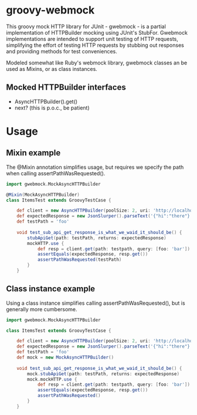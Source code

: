 groovy-webmock
==============

This groovy mock HTTP library for JUnit - gwebmock - is a partial implementation of HTTPBuilder mocking using JUnit's StubFor. Gwebmock implementations are intended to support unit testing of HTTP requests, simplifying the effort of testing HTTP requests by stubbing out responses and providing methods for test conveniences.

Modeled somewhat like Ruby's webmock library, gwebmock classes an be used as Mixins, or as class instances.

Mocked HTTPBuilder interfaces
-----------------------------

-   AsyncHTTPBuilder().get()
-   next? (this is p.o.c., be patient)

Usage
=====

Mixin example
-------------

The @Mixin annotation simplifies usage, but requires we specify the path when calling assertPathWasRequested().

```groovy
import gwebmock.MockAsyncHTTPBuilder

@Mixin(MockAsyncHTTPBuilder)
class ItemsTest extends GroovyTestCase {

    def client = new AsyncHTTPBuilder(poolSize: 2, uri: 'http://localhost', contentType: JSON)
    def expectedResponse = new JsonSlurper().parseText('{"hi":"there"}')
    def testPath = 'foo'
    
    void test_sub_api_get_response_is_what_we_waid_it_should_be() {
        stubApiGet(path: testPath, returns: expectedResponse)
        mockHTTP.use {
            def resp = client.get(path: testpath, query: [foo: 'bar']) {resp, json -> json }
            assertEquals(expectedResponse, resp.get())
            assertPathWasRequested(testPath)
        }
    }
```

Class instance example
----------------------

Using a class instance simplifies calling assertPathWasRequested(), but is generally more cumbersome.

```groovy
import gwebmock.MockAsyncHTTPBuilder

class ItemsTest extends GroovyTestCase {

    def client = new AsyncHTTPBuilder(poolSize: 2, uri: 'http://localhost', contentType: JSON)
    def expectedResponse = new JsonSlurper().parseText('{"hi":"there"}')
    def testPath = 'foo'
    def mock = new MockAsyncHTTPBuilder()
    
    void test_sub_api_get_response_is_what_we_waid_it_should_be() {
        mock.stubApiGet(path: testPath, returns: expectedResponse)
        mock.mockHTTP.use {
            def resp = client.get(path: testpath, query: [foo: 'bar']) {resp, json -> json }
            assertEquals(expectedResponse, resp.get())
            assertPathWasRequested()
        }
    }

```




